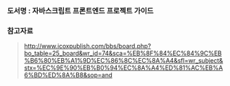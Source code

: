 ### 도서명 : 자바스크립트 프론트엔드 프로젝트 가이드

### 참고자료

> http://www.icoxpublish.com/bbs/board.php?bo_table=25_board&wr_id=74&sca=%EB%8F%84%EC%84%9C%EB%B6%80%EB%A1%9D%EC%86%8C%EC%8A%A4&sfl=wr_subject&stx=%EC%9E%90%EB%B0%94%EC%8A%A4%ED%81%AC%EB%A6%BD%ED%8A%B8&sop=and
